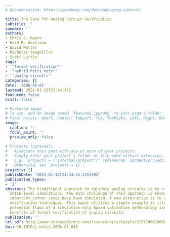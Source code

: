 ```yaml
---
# Documentation: https://wowchemy.com/docs/managing-content/

title: The Case for Analog Circuit Verification
subtitle: ''
summary: ''
authors:
- Chris J. Myers
- Reid R. Harrison
- David Walter
- Nicholas Seegmiller
- Scott Little
tags:
- '"formal verification"'
- '"hybrid Petri nets"'
- '"analog circuits"'
categories: []
date: '2006-06-01'
lastmod: 2021-01-15T21:34:34Z
featured: false
draft: false

# Featured image
# To use, add an image named `featured.jpg/png` to your page's folder.
# Focal points: Smart, Center, TopLeft, Top, TopRight, Left, Right, BottomLeft, Bottom, BottomRight.
image:
  caption: ''
  focal_point: ''
  preview_only: false

# Projects (optional).
#   Associate this post with one or more of your projects.
#   Simply enter your project's folder or file name without extension.
#   E.g. `projects = ["internal-project"]` references `content/project/deep-learning/index.md`.
#   Otherwise, set `projects = []`.
projects: []
publishDate: '2021-01-15T21:34:34.235398Z'
publication_types:
- '2'
abstract: The traditional approach to validate analog circuits is to utilize extensive
  SPICE-level simulations. The main challenge of this approach is knowing when all
  important corner cases have been simulated. A new alternative is to utilize formal
  verification techniques. This paper utilizes a simple example to illustrate the
  potential flaws of a simulation-only based validation methodology and the potential
  benefits of formal verification of analog circuits.
publication: ''
url_pdf: http://www.sciencedirect.com/science/article/pii/S1571066106003458
doi: 10.1016/j.entcs.2006.02.018
---
```

